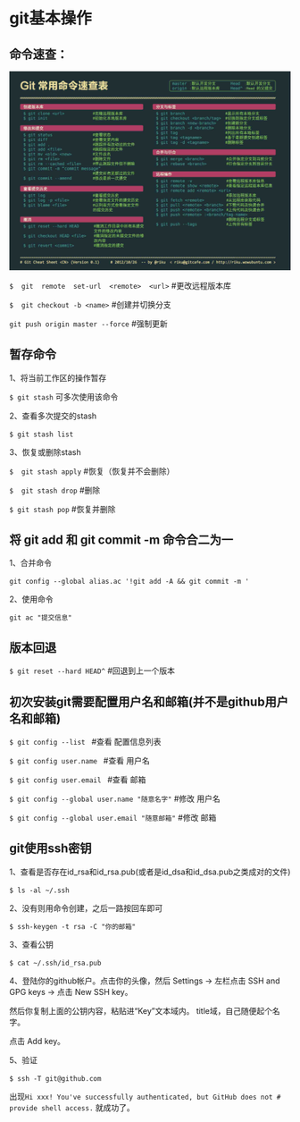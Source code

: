 #  **git基本操作**

## 命令速查：

 ![git](src/git.jpg) 

`$  git  remote  set-url  <remote>  <url>` 	#更改远程版本库

`$  git checkout -b <name>`					#创建并切换分支

`git push origin master --force`                          #强制更新

## 暂存命令

1、将当前工作区的操作暂存

`$ git stash` 		可多次使用该命令

2、查看多次提交的stash

`$ git stash list`

3、恢复或删除stash

`$  git stash apply` 	#恢复（恢复并不会删除）

`$  git stash drop`		#删除

`$ git stash pop` 		#恢复并删除

## 将 git add 和 git commit -m 命令合二为一

1、合并命令

`git config --global alias.ac '!git add -A && git commit -m '`

2、使用命令

`git ac "提交信息"` 

## 版本回退

`$ git reset --hard HEAD^` 		#回退到上一个版本

## 初次安装git需要配置用户名和邮箱(并不是github用户名和邮箱)

`$ git config --list `       #查看 配置信息列表

`$ git config user.name `       #查看 用户名

`$ git config user.email `       #查看 邮箱

`$ git config --global user.name "随意名字"`  #修改 用户名

`$ git config --global user.email "随意邮箱"`  #修改 邮箱

## git使用ssh密钥

1、查看是否存在id_rsa和id_rsa.pub(或者是id_dsa和id_dsa.pub之类成对的文件)

`$ ls -al ~/.ssh` 

2、没有则用命令创建，之后一路按回车即可

`$ ssh-keygen -t rsa -C "你的邮箱"` 

3、查看公钥

`$ cat ~/.ssh/id_rsa.pub` 

4、登陆你的github帐户。点击你的头像，然后 Settings -> 左栏点击 SSH and GPG keys -> 点击 New SSH key。

然后你复制上面的公钥内容，粘贴进“Key”文本域内。 title域，自己随便起个名字。

点击 Add key。

5、验证

`$ ssh -T git@github.com` 

出现`Hi xxx! You've successfully authenticated, but GitHub does not # provide shell access.` 就成功了。
